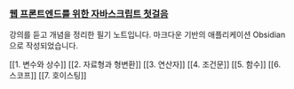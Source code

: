 ### [웹 프론트엔드를 위한 자바스크립트 첫걸음](https://www.inflearn.com/course/%ED%94%84%EB%A1%A0%ED%8A%B8%EC%97%94%EB%93%9C-%EC%9E%90%EB%B0%94%EC%8A%A4%ED%81%AC%EB%A6%BD%ED%8A%B8-%EC%B2%AB%EA%B1%B8%EC%9D%8C/dashboard)
강의를 듣고 개념을 정리한 필기 노트입니다.
마크다운 기반의 애플리케이션 Obsidian으로 작성되었습니다.

[[1. 변수와 상수]]
[[2. 자료형과 형변환]]
[[3. 연산자]]
[[4. 조건문]]
[[5. 함수]]
[[6. 스코프]]
[[7. 호이스팅]]
